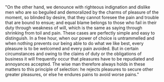 "On the other hand, we denounce with righteous indignation and dislike men
who are so beguiled and demoralized by the charms of pleasure of the moment, so blinded by
desire, that they cannot foresee the pain and trouble that are bound to ensue; and equal
blame belongs to those who fail in their duty through weakness of will, which is
the same as saying through
shrinking from toil and pain. These cases are perfectly simple and easy to distinguish. In a free
hour, when our power of choice is untrammelled and when nothing prevents our being able to do what
we like best, every pleasure is to be welcomed and every pain avoided. But in certain circumstances
and owing to the claims of duty or the obligations of business it will frequently occur that
pleasures have to be repudiated and annoyances accepted. The wise man therefore always holds in
these matters to this principle of selection: he rejects pleasures to secure other greater
pleasures, or else he endures pains to avoid worse pains."

